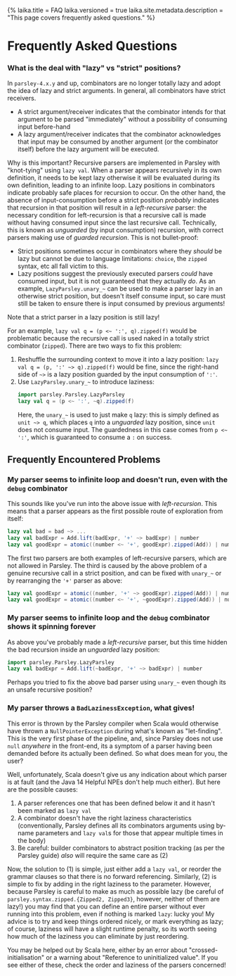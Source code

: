 {%
laika.title = FAQ
laika.versioned = true
laika.site.metadata.description = "This page covers frequently asked questions."
%}

# Frequently Asked Questions

### What is the deal with "lazy" vs "strict" positions?
In `parsley-4.x.y` and up, combinators are no longer totally lazy and adopt the
idea of lazy and strict arguments. In general, all combinators have strict
receivers.

* A strict argument/receiver indicates that the combinator intends for that
  argument to be parsed "immediately" without a possibility of consuming input
  before-hand
* A lazy argument/receiver indicates that the combinator acknowledges that
  input may be consumed by another argument (or the combinator itself) before
  the lazy argument will be executed.

Why is this important? Recursive parsers are implemented in Parsley with
"knot-tying" using `lazy val`. When a parser appears recursively in its own
definition, it needs to be kept lazy otherwise it will be evaluated during its
own definition, leading to an infinite loop. Lazy positions in combinators
indicate probably safe places for recursion to occur. On the other hand, the
absence of input-consumption before a strict position _probably_ indicates that
recursion in that position will result in a _left-recursive_ parser: the
necessary condition for left-recursion is that a recursive call is made without
having consumed input since the last recursive call. Technically, this is known as _unguarded_ (by input consumption) recursion, with correct parsers making use of _guarded recursion_. This is not bullet-proof:

* Strict positions sometimes occur in combinators where they _should_ be lazy
  but cannot be due to language limitations: `choice`, the `zipped` syntax, etc
  all fall victim to this.
* Lazy positions suggest the previously executed parsers _could_ have consumed
  input, but it is not guaranteed that they actually _do_. As an example,
  `LazyParsley.unary_~` can be used to make a parser lazy in an otherwise
  strict position, but doesn't itself consume input, so care must still be taken to ensure there is input consumed by previous arguments!

Note that a strict parser in a lazy position is still lazy!

For an example, `lazy val q = (p <~ ':', q).zipped(f)` would be problematic
because the recursive call is used naked in a totally strict combinator
(`zipped`). There are two ways to fix this problem:

1. Reshuffle the surrounding context to move it into a lazy position:
   `lazy val q = (p, ':' ~> q).zipped(f)` would be fine, since the right-hand
   side of `~>` is a lazy position guarded by the input consumption of `':'`.
2. Use `LazyParsley.unary_~` to introduce laziness:
   ```scala
   import parsley.Parsley.LazyParsley
   lazy val q = (p <~ ':', ~q).zipped(f)
   ```
   Here, the `unary_~` is used to just make `q` lazy: this is simply defined
   as `unit ~> q`, which places `q` into a _unguarded_ lazy position, since
   `unit` does not consume input. The guardedness in this case comes from `p <~ ':'`, which is guaranteed to consume a `:` on success.

## Frequently Encountered Problems

### My parser seems to infinite loop and doesn't run, even with the `debug` combinator
This sounds like you've run into the above issue with _left-recursion_. This
means that a parser appears as the first possible route of exploration from
itself:

```scala
lazy val bad = bad ~> ...
lazy val badExpr = Add.lift(badExpr, '+' ~> badExpr) | number
lazy val goodExpr = atomic((number <~ '+', goodExpr).zipped(Add)) | number
```

The first two parsers are both examples of left-recursive parsers, which are
not allowed in Parsley. The third is caused by the above problem of a genuine
recursive call in a strict position, and can be fixed with `unary_~` or by
rearranging the `'+'` parser as above:

```scala
lazy val goodExpr = atomic((number, '+' ~> goodExpr).zipped(Add)) | number
lazy val goodExpr = atomic((number <~ '+', ~goodExpr).zipped(Add)) | number
```

### My parser seems to infinite loop and the `debug` combinator shows it spinning forever
As above you've probably made a _left-recursive_ parser, but this time hidden
the bad recursion inside an _unguarded_ lazy position:

```scala
import parsley.Parsley.LazyParsley
lazy val badExpr = Add.lift(~badExpr, '+' ~> badExpr) | number
```

Perhaps you tried to fix the above bad parser using `unary_~` even though its
an unsafe recursive position?

### My parser throws a `BadLazinessException`, what gives!
This error is thrown by the Parsley compiler when Scala would otherwise have thrown a
`NullPointerException` during what's known as "let-finding". This is the very first phase of the
pipeline, and, since Parsley does not use `null` _anywhere_ in the front-end, its a symptom of a
parser having been demanded before its actually been defined. So what does mean for you, the user?

Well, unfortunately, Scala doesn't give us any indication about which parser is at fault (and the
Java 14 Helpful NPEs don't help much either). But here are the possible causes:

1. A parser references one that has been defined below it and it hasn't been marked as `lazy val`
2. A combinator doesn't have the right laziness characteristics (conventionally, Parsley defines
   all its combinators arguments using by-name parameters and `lazy val`s for those that appear
   multiple times in the body)
3. Be careful: builder combinators to abstract position tracking (as per the Parsley guide) _also_
   will require the same care as (2)

Now, the solution to (1) is simple, just either add a `lazy val`, or reorder the grammar clauses so
that there is no forward referencing. Similarly, (2) is simple to fix by adding in the right
laziness to the parameter. However, because Parsley is careful to make as much as possible lazy (be
careful of `parsley.syntax.zipped.{Zipped2, Zipped3}`, however, neither of them are lazy!) you
may find that you can define an entire parser without ever running into this problem, even if nothing
is marked `lazy`: lucky you! My advice is to try and keep things ordered nicely, or mark everything
as lazy; of course, laziness will have a slight runtime penalty, so its worth seeing how much of the
laziness you can eliminate by just reordering.

You may be helped out by Scala here, either by an error about "crossed-initialisation" or a warning
about "Reference to uninitialized value". If you see either of these, check the order and laziness
of the parsers concerned!
